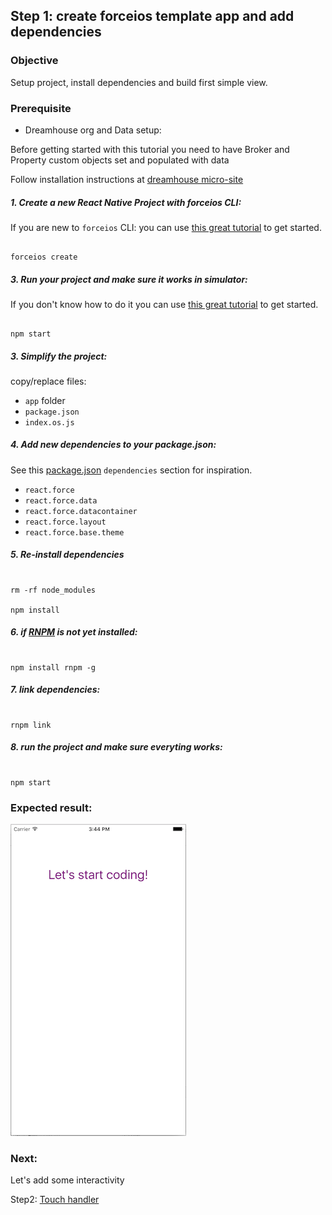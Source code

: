 ## Step 1: create forceios template app and add dependencies

### Objective

Setup project, install dependencies and build first simple view.

### Prerequisite

* Dreamhouse org and Data setup:

Before getting started with this tutorial you need to have Broker and Property custom objects set and populated with data

Follow installation instructions at [dreamhouse micro-site](http://dreamhouse-site.herokuapp.com/installation/)


##### 1. Create a new React Native Project with forceios CLI:

If you are new to `forceios` CLI: you can use [this great tutorial](http://rajaraodv.github.io/salesforce-react-native-tutorial/) to get started.

  ```

  forceios create

  ```

##### 3. Run your project and make sure it works in simulator:

If you don't know how to do it you can use [this great tutorial](http://rajaraodv.github.io/salesforce-react-native-tutorial/) to get started.

  ```

  npm start

  ```

##### 3. Simplify the project:

copy/replace files: 
* `app` folder
* `package.json`
* `index.os.js` 

##### 4. Add new dependencies to your package.json:

See this [package.json](/package.json) `dependencies` section for inspiration.

* `react.force`
* `react.force.data`
* `react.force.datacontainer`
* `react.force.layout`
* `react.force.base.theme`

##### 5. Re-install dependencies

  ```

  rm -rf node_modules

  npm install

  ```

##### 6. if [RNPM](http://facebook.github.io/react-native/releases/0.24/docs/linking-libraries-ios.html#automatic-linking) is not yet installed:

  ```

  npm install rnpm -g

  ```
##### 7. link dependencies: 

  ```

  rnpm link

  ```
##### 8. run the project and make sure everyting works: 

  ```

  npm start

  ```
  
### Expected result:

![iOS Screenshot](/tutorial/README_FILES/step1.png?raw=true)


### Next:

Let's add some interactivity

Step2: [Touch handler](/tutorial/step02_touch_handler/)
